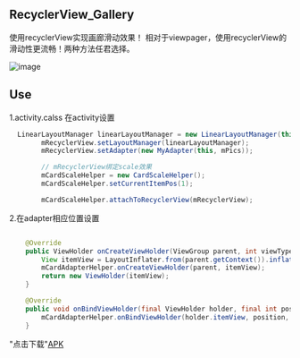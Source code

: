## RecyclerView_Gallery
使用recyclerView实现画廊滑动效果！
相对于viewpager，使用recyclerView的滑动性更流畅！两种方法任君选择。

![image](https://github.com/FollowExcellence/RecyclerView_Gallery/blob/master/GIF.gif)


## Use
1.activity.calss 在activity设置
```Java
  LinearLayoutManager linearLayoutManager = new LinearLayoutManager(this, LinearLayoutManager.HORIZONTAL, false);
        mRecyclerView.setLayoutManager(linearLayoutManager);
        mRecyclerView.setAdapter(new MyAdapter(this, mPics));

        // mRecyclerView绑定scale效果
        mCardScaleHelper = new CardScaleHelper();
        mCardScaleHelper.setCurrentItemPos(1);

        mCardScaleHelper.attachToRecyclerView(mRecyclerView);
```
2.在adapter相应位置设置
```Java

    @Override
    public ViewHolder onCreateViewHolder(ViewGroup parent, int viewType) {
        View itemView = LayoutInflater.from(parent.getContext()).inflate(R.layout.item, parent, false);
        mCardAdapterHelper.onCreateViewHolder(parent, itemView);
        return new ViewHolder(itemView);
    }

    @Override
    public void onBindViewHolder(final ViewHolder holder, final int position) {
        mCardAdapterHelper.onBindViewHolder(holder.itemView, position, getItemCount());
    }
```
"点击下载"[APK](https://github.com/FollowExcellence/RecyclerView_Gallery/blob/master/app-debug.apk) 
